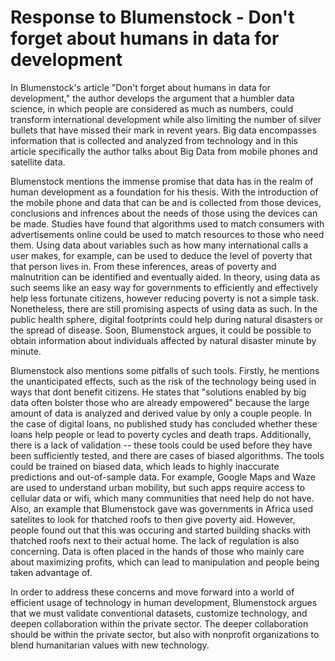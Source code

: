 # Response to Blumenstock - Don't forget about humans in data for development

In Blumenstock's article "Don't forget about humans in data for development," the author develops the argument that a humbler data science, in which people are considered as much as numbers, could transform international development while also limiting the number of silver bullets that have missed their mark in revent years. Big data encompasses information that is collected and analyzed from technology and in this article specifically the author talks about Big Data from mobile phones and satellite data. 

Blumenstock mentions the immense promise that data has in the realm of human development as a foundation for his thesis. With the introduction of the mobile phone and data that can be and is collected from those devices, conclusions and infrences about the needs of those using the devices can be made.  Studies have found that algorithms used to match consumers with advertisements online could be used to match resources to those who need them.  Using data about variables such as how many international calls a user makes, for example, can be used to deduce the level of poverty that that person lives in.  From these inferences, areas of poverty and malnutrition can be identified and eventually aided.  In theory, using data as such seems like an easy way for governments to efficiently and effectively help less fortunate citizens, however reducing poverty is not a simple task. Nonetheless, there are still promising aspects of using data as such.  In the public health sphere, digital footprints could help during natural disasters or the spread of disease.  Soon, Blumenstock argues, it could be possible to obtain information about individuals affected by natural disaster minute by minute.  

Blumenstock also mentions some pitfalls of such tools.  Firstly, he mentions the unanticipated effects, such as the risk of the technology being used in ways that dont benefit citizens.  He states that "solutions enabled by big data often bolster those who are already empowered" because the large amount of data is analyzed and derived value by only a couple people.  In the case of digital loans, no published study has concluded whether these loans help people or lead to poverty cycles and death traps.  Additionally, there is a lack of validation -- these tools could be used before they have been sufficiently tested, and there are cases of biased algorithms.  The tools could be trained on biased data, which leads to highly inaccurate predictions and out-of-sample data.  For example, Google Maps and Waze are used to understand urban mobility, but such apps require access to cellular data or wifi, which many communities that need help do not have.  Also, an example that Blumenstock gave was governments in Africa used satelites to look for thatched roofs to then give poverty aid.  However, people found out that this was occuring and started building shacks with thatched roofs next to their actual home.  The lack of regulation is also concerning.  Data is often placed in the hands of those who mainly care about maximizing profits, which can lead to manipulation and people being taken advantage of.  

In order to address these concerns and move forward into a world of efficient usage of technology in human development, Blumenstock argues that we must validate conventional datasets, customize technology, and deepen collaboration within the private sector.  The deeper collaboration should be within the private sector, but also with nonprofit organizations to blend humanitarian values with new technology.  
